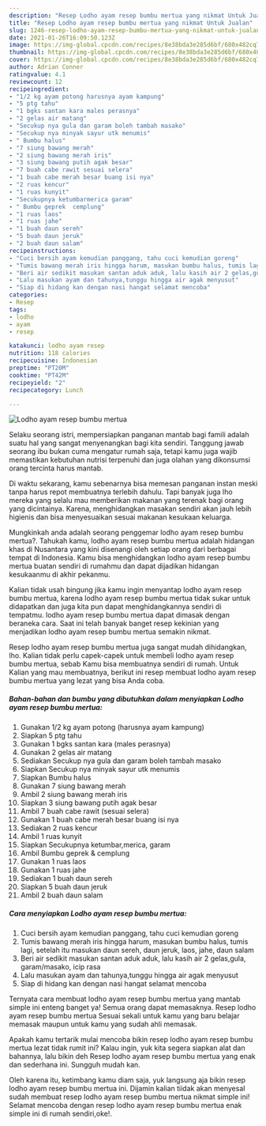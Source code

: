 ```yaml
---
description: "Resep Lodho ayam resep bumbu mertua yang nikmat Untuk Jualan"
title: "Resep Lodho ayam resep bumbu mertua yang nikmat Untuk Jualan"
slug: 1246-resep-lodho-ayam-resep-bumbu-mertua-yang-nikmat-untuk-jualan
date: 2021-01-26T16:09:50.123Z
image: https://img-global.cpcdn.com/recipes/8e38bda3e285d6bf/680x482cq70/lodho-ayam-resep-bumbu-mertua-foto-resep-utama.jpg
thumbnail: https://img-global.cpcdn.com/recipes/8e38bda3e285d6bf/680x482cq70/lodho-ayam-resep-bumbu-mertua-foto-resep-utama.jpg
cover: https://img-global.cpcdn.com/recipes/8e38bda3e285d6bf/680x482cq70/lodho-ayam-resep-bumbu-mertua-foto-resep-utama.jpg
author: Adrian Conner
ratingvalue: 4.1
reviewcount: 12
recipeingredient:
- "1/2 kg ayam potong harusnya ayam kampung"
- "5 ptg tahu"
- "1 bgks santan kara males perasnya"
- "2 gelas air matang"
- "Secukup nya gula dan garam boleh tambah masako"
- "Secukup nya minyak sayur utk menumis"
- " Bumbu halus"
- "7 siung bawang merah"
- "2 siung bawang merah iris"
- "3 siung bawang putih agak besar"
- "7 buah cabe rawit sesuai selera"
- "1 buah cabe merah besar buang isi nya"
- "2 ruas kencur"
- "1 ruas kunyit"
- "Secukupnya ketumbarmerica garam"
- " Bumbu geprek  cemplung"
- "1 ruas laos"
- "1 ruas jahe"
- "1 buah daun sereh"
- "5 buah daun jeruk"
- "2 buah daun salam"
recipeinstructions:
- "Cuci bersih ayam kemudian panggang, tahu cuci kemudian goreng"
- "Tumis bawang merah iris hingga harum, masukan bumbu halus, tumis lagi, setelah itu masukan daun sereh, daun jeruk, laos, jahe, daun salam"
- "Beri air sedikit masukan santan aduk aduk, lalu kasih air 2 gelas,gula, garam/masako, icip rasa"
- "Lalu masukan ayam dan tahunya,tunggu hingga air agak menyusut"
- "Siap di hidang kan dengan nasi hangat selamat mencoba"
categories:
- Resep
tags:
- lodho
- ayam
- resep

katakunci: lodho ayam resep 
nutrition: 118 calories
recipecuisine: Indonesian
preptime: "PT20M"
cooktime: "PT42M"
recipeyield: "2"
recipecategory: Lunch

---
```



![Lodho ayam resep bumbu mertua](https://img-global.cpcdn.com/recipes/8e38bda3e285d6bf/680x482cq70/lodho-ayam-resep-bumbu-mertua-foto-resep-utama.jpg)

Selaku seorang istri, mempersiapkan panganan mantab bagi famili adalah suatu hal yang sangat menyenangkan bagi kita sendiri. Tanggung jawab seorang ibu bukan cuma mengatur rumah saja, tetapi kamu juga wajib memastikan kebutuhan nutrisi terpenuhi dan juga olahan yang dikonsumsi orang tercinta harus mantab.

Di waktu  sekarang, kamu sebenarnya bisa memesan panganan instan meski tanpa harus repot membuatnya terlebih dahulu. Tapi banyak juga lho mereka yang selalu mau memberikan makanan yang terenak bagi orang yang dicintainya. Karena, menghidangkan masakan sendiri akan jauh lebih higienis dan bisa menyesuaikan sesuai makanan kesukaan keluarga. 



Mungkinkah anda adalah seorang penggemar lodho ayam resep bumbu mertua?. Tahukah kamu, lodho ayam resep bumbu mertua adalah hidangan khas di Nusantara yang kini disenangi oleh setiap orang dari berbagai tempat di Indonesia. Kamu bisa menghidangkan lodho ayam resep bumbu mertua buatan sendiri di rumahmu dan dapat dijadikan hidangan kesukaanmu di akhir pekanmu.

Kalian tidak usah bingung jika kamu ingin menyantap lodho ayam resep bumbu mertua, karena lodho ayam resep bumbu mertua tidak sukar untuk didapatkan dan juga kita pun dapat menghidangkannya sendiri di tempatmu. lodho ayam resep bumbu mertua dapat dimasak dengan beraneka cara. Saat ini telah banyak banget resep kekinian yang menjadikan lodho ayam resep bumbu mertua semakin nikmat.

Resep lodho ayam resep bumbu mertua juga sangat mudah dihidangkan, lho. Kalian tidak perlu capek-capek untuk membeli lodho ayam resep bumbu mertua, sebab Kamu bisa membuatnya sendiri di rumah. Untuk Kalian yang mau membuatnya, berikut ini resep membuat lodho ayam resep bumbu mertua yang lezat yang bisa Anda coba.

<!--inarticleads1-->

##### Bahan-bahan dan bumbu yang dibutuhkan dalam menyiapkan Lodho ayam resep bumbu mertua:

1. Gunakan 1/2 kg ayam potong (harusnya ayam kampung)
1. Siapkan 5 ptg tahu
1. Gunakan 1 bgks santan kara (males perasnya)
1. Gunakan 2 gelas air matang
1. Sediakan Secukup nya gula dan garam boleh tambah masako
1. Siapkan Secukup nya minyak sayur utk menumis
1. Siapkan  Bumbu halus
1. Gunakan 7 siung bawang merah
1. Ambil 2 siung bawang merah iris
1. Siapkan 3 siung bawang putih agak besar
1. Ambil 7 buah cabe rawit (sesuai selera)
1. Gunakan 1 buah cabe merah besar buang isi nya
1. Sediakan 2 ruas kencur
1. Ambil 1 ruas kunyit
1. Siapkan Secukupnya ketumbar,merica, garam
1. Ambil  Bumbu geprek &amp; cemplung
1. Gunakan 1 ruas laos
1. Gunakan 1 ruas jahe
1. Sediakan 1 buah daun sereh
1. Siapkan 5 buah daun jeruk
1. Ambil 2 buah daun salam




<!--inarticleads2-->

##### Cara menyiapkan Lodho ayam resep bumbu mertua:

1. Cuci bersih ayam kemudian panggang, tahu cuci kemudian goreng
1. Tumis bawang merah iris hingga harum, masukan bumbu halus, tumis lagi, setelah itu masukan daun sereh, daun jeruk, laos, jahe, daun salam
1. Beri air sedikit masukan santan aduk aduk, lalu kasih air 2 gelas,gula, garam/masako, icip rasa
1. Lalu masukan ayam dan tahunya,tunggu hingga air agak menyusut
1. Siap di hidang kan dengan nasi hangat selamat mencoba




Ternyata cara membuat lodho ayam resep bumbu mertua yang mantab simple ini enteng banget ya! Semua orang dapat memasaknya. Resep lodho ayam resep bumbu mertua Sesuai sekali untuk kamu yang baru belajar memasak maupun untuk kamu yang sudah ahli memasak.

Apakah kamu tertarik mulai mencoba bikin resep lodho ayam resep bumbu mertua lezat tidak rumit ini? Kalau ingin, yuk kita segera siapkan alat dan bahannya, lalu bikin deh Resep lodho ayam resep bumbu mertua yang enak dan sederhana ini. Sungguh mudah kan. 

Oleh karena itu, ketimbang kamu diam saja, yuk langsung aja bikin resep lodho ayam resep bumbu mertua ini. Dijamin kalian tiidak akan menyesal sudah membuat resep lodho ayam resep bumbu mertua nikmat simple ini! Selamat mencoba dengan resep lodho ayam resep bumbu mertua enak simple ini di rumah sendiri,oke!.

